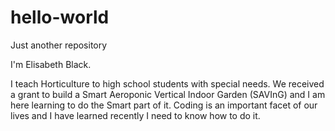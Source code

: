 # hello-world
Just another repository

I'm Elisabeth Black.

I teach Horticulture to high school students with special needs. We received a grant to build a Smart Aeroponic Vertical Indoor Garden (SAVInG) and I am here learning to do the Smart part of it. Coding is an important facet of our lives and I have learned recently I need to know how to do it.

